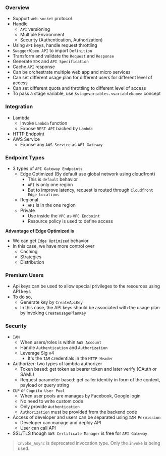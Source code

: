 ### Overview

- Support `web-socket` protocol
- Handle
  - `API` versioning
  - Multiple Environment
  - Security (Authentication, Authorization)
- Using `API` keys, handle request throttling
- `Swagger`/`Open API` to import `Definition`
- Transform and validate the `Request` and `Response`
- Generate `SDK` and `API Specification`
- Cache `API` response
- Can be orchestrate multiple web app and micro services
- Can set different usage plan for different users for different level of access
- Can set different quota and throttling to different level of access
- To pass a stage variable, use `$stagevariables.<variableName>` concept

### Integration

- Lambda
  - Invoke `Lambda` function
  - Expose `REST API` backed by `Lambda`
- HTTP Endpoint
- AWS Service
  - Expose any `AWS Service` as `API Gateway`

### Endpoint Types

- 3 types of `API Gateway Endpoints`
  - Edge Optimized (By default use global network using cloudfront)
    - This is `default` behavior
    - `API` is only one region
    - But to improve latency, request is routed through `Cloudfront Edge Locations`
  - Regional
    - `API` is in the one region
  - Private
    - Use inside the `VPC` as `VPC Endpoint`
    - Resource policy is used to define access

**Advantage of Edge Optimized is**
- We can get `Edge Optimized` behavior
- In this case, we have more control over
  - Caching
  - Strategies
  - Distribution

### Premium Users

- Api keys can be used to allow special privileges to the resources using API keys
- To do so,
  - Generate key by `CreateApiKey`
  - In this case, the API keys should be associated with the usage plan by invoking `CreateUsagePlanKey`

### Security

- `IAM`
  - When users/roles is within `AWS Account`
  - Handle `Authentication` and `Authorization`
  - Leverage Sig v4
    - It's the `IAM` credentials in the `HTTP Header`
- Authorizer: two types of lambda authorizer
  - Token based: get token as bearer token and later verify (OAuth or SAML)
  - Request parameter based: get caller identity in form of the context, payload or query string
- `CUP` or `Cognito User Pool`
  - When user pools are manages by Facebook, Google login
  - No need to write custom code
  - Only provide `Authentication`
  - `Authorization` must be provided from the backend code
- Access of developer and users can be separated using `IAM Permission`
  - Developer can manage and deploy API
  - User can call API
- SSL/TLS though `AWS Certificate Manager` is free for `API Gateway`

> `Invoke_Async` is deprecated invocation type. Only the `invoke` is being used.
